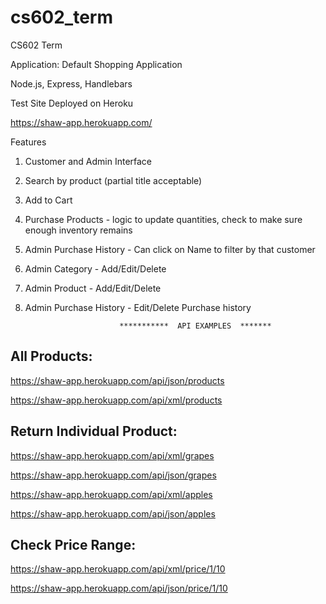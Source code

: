 # cs602_term
CS602 Term

Application: Default Shopping Application

Node.js, Express, Handlebars

Test Site Deployed on Heroku 

https://shaw-app.herokuapp.com/

Features 

1. Customer and Admin Interface
2. Search by product (partial title acceptable)
3. Add to Cart
4. Purchase Products - logic to update quantities, check to make sure enough inventory
remains
5. Admin Purchase History - Can click on Name to filter by that customer
6. Admin Category - Add/Edit/Delete
7. Admin Product - Add/Edit/Delete
8. Admin Purchase History - Edit/Delete Purchase history


                            ***********  API EXAMPLES  *******

All Products:
------------

https://shaw-app.herokuapp.com/api/json/products

https://shaw-app.herokuapp.com/api/xml/products


Return Individual Product:
-------------------------

https://shaw-app.herokuapp.com/api/xml/grapes

https://shaw-app.herokuapp.com/api/json/grapes

https://shaw-app.herokuapp.com/api/xml/apples

https://shaw-app.herokuapp.com/api/json/apples



Check Price Range:
-----------------

https://shaw-app.herokuapp.com/api/xml/price/1/10

https://shaw-app.herokuapp.com/api/json/price/1/10

